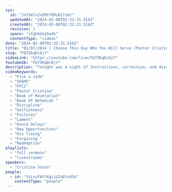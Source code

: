 ```yaml
---
sys:
  id: "1VJ3mlnZnZNtTQMzD1Tsbt"
  updatedAt: "2024-02-08T02:32:31.516Z"
  createdAt: "2024-02-08T02:32:31.516Z"
  revision: 1
  space: "vfgh62eq5a4k"
  contentType: "videos"
date: "2024-02-08T02:32:31.516Z"
title: "02/07/2024 | Choose This Day Who You Will Serve (Pastor Cristina Sosso)"
slug: "FQ7ZKqDc6jY"
videoLink: "https://youtube.com/live/FQ7ZKqDc6jY"
YoutubeID: "FQ7ZKqDc6jY"
description: "Tonight was a night of Instructions, correction, and discipline. Dramatic changes are coming and are here al over the world. Last weeks instructions were given once again. Avoid delays. Our Father has told us that He will not allow any individual to pull down those who are doing His will and following His instructions. New opportunities are going to be given to those who have been following His instructions every week as long as we follow and complete every task He has given us by His timeline. For those who are straddling between two worlds, God is requiring us to pick a side, we are no longer allowed to be lukewarm believers. He will give us to the world. Our Father is all loving and forgiving, as long you do not give up, He will never give up on you. We are to be the light of the world and this country. Don't rejoice in the fall of the wicked, do not laugh at their failures, instead pray for there salvation and failure of plans. Keep a watch over your mouth, do not spread bad news, and do not say things you do not mean, you will be held to it. The line has been drawn, there is to be no more compromise. This sermon was released at Freedom Fellowship Church International on February 7, 2024 by Pastor Cristina Sosso\n"
videoKeywords:
  - "Pick a side"
  - "SOGMI"
  - "FFCI"
  - "Pastor Cristina"
  - "Book of Revelation"
  - "Book Of Nehemiah "
  - "Discipline"
  - "Selfishness"
  - "Failures"
  - "Lament"
  - "Avoid Delays"
  - "New Opportunities"
  - "His Timing"
  - "Forgiving "
  - "Redemption"
playlists:
  - "full sermons"
  - "livestreams"
speakers:
  - "Cristina Sosso"
people:
  - id: "3zLvufAtlKgiiGIaEYs4S4"
    contentType: "people"
---
```

